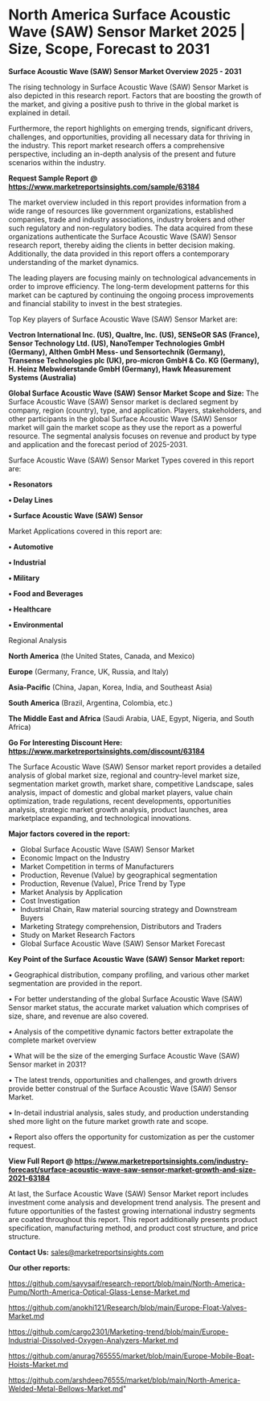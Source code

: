  # North America Surface Acoustic Wave (SAW) Sensor Market 2025 | Size, Scope, Forecast to 2031

<Strong> Surface Acoustic Wave (SAW) Sensor Market Overview 2025 - 2031</strong>

The rising technology in Surface Acoustic Wave (SAW) Sensor Market is also depicted in this research report. Factors that are boosting the growth of the market, and giving a positive push to thrive in the global market is explained in detail.

Furthermore, the report highlights on emerging trends, significant drivers, challenges, and opportunities, providing all necessary data for thriving in the industry. This report market research offers a comprehensive perspective, including an in-depth analysis of the present and future scenarios within the industry.

<strong>Request Sample Report @ <a href=https://www.marketreportsinsights.com/sample/63184>https://www.marketreportsinsights.com/sample/63184</a></strong>

The market overview included in this report provides information from a wide range of resources like government organizations, established companies, trade and industry associations, industry brokers and other such regulatory and non-regulatory bodies. The data acquired from these organizations authenticate the Surface Acoustic Wave (SAW) Sensor research report, thereby aiding the clients in better decision making. Additionally, the data provided in this report offers a contemporary understanding of the market dynamics.

The leading players are focusing mainly on technological advancements in order to improve efficiency. The long-term development patterns for this market can be captured by continuing the ongoing process improvements and financial stability to invest in the best strategies.

Top Key players of Surface Acoustic Wave (SAW) Sensor Market are:

<strong>Vectron International Inc. (US), Qualtre, Inc. (US), SENSeOR SAS (France), Sensor Technology Ltd. (US), NanoTemper Technologies GmbH (Germany), Althen GmbH Mess- und Sensortechnik (Germany), Transense Technologies plc (UK), pro-micron GmbH & Co. KG (Germany), H. Heinz Mebwiderstande GmbH (Germany), Hawk Measurement Systems (Australia)</strong>

<strong><b>Global Surface Acoustic Wave (SAW) Sensor Market Scope and Size:</b></strong>
The Surface Acoustic Wave (SAW) Sensor market is declared segment by company, region (country), type, and application. Players, stakeholders, and other participants in the global Surface Acoustic Wave (SAW) Sensor market will gain the market scope as they use the report as a powerful resource. The segmental analysis focuses on revenue and product by type and application and the forecast period of 2025-2031.

Surface Acoustic Wave (SAW) Sensor Market Types covered in this report are:

<strong>• Resonators

• Delay Lines

• Surface Acoustic Wave (SAW) Sensor</strong>

Market Applications covered in this report are:

<strong>• Automotive

• Industrial

• Military

• Food and Beverages

• Healthcare

• Environmental</strong> 

Regional Analysis

<strong>North America</strong> (the United States, Canada, and Mexico)

<strong>Europe</strong> (Germany, France, UK, Russia, and Italy)

<strong>Asia-Pacific</strong> (China, Japan, Korea, India, and Southeast Asia)

<strong>South America</strong> (Brazil, Argentina, Colombia, etc.)

<strong>The Middle East and Africa</strong> (Saudi Arabia, UAE, Egypt, Nigeria, and South Africa)

<strong>Go For Interesting Discount Here: <a href=https://www.marketreportsinsights.com/discount/63184>https://www.marketreportsinsights.com/discount/63184</a></strong>

The Surface Acoustic Wave (SAW) Sensor market report provides a detailed analysis of global market size, regional and country-level market size, segmentation market growth, market share, competitive Landscape, sales analysis, impact of domestic and global market players, value chain optimization, trade regulations, recent developments, opportunities analysis, strategic market growth analysis, product launches, area marketplace expanding, and technological innovations.

<strong><b>Major factors covered in the report:</b></strong>
<ul>
  <li>Global Surface Acoustic Wave (SAW) Sensor Market </li>
  <li>Economic Impact on the Industry</li>
  <li>Market Competition in terms of Manufacturers</li>
  <li>Production, Revenue (Value) by geographical segmentation</li>
  <li>Production, Revenue (Value), Price Trend by Type</li>
  <li>Market Analysis by Application</li>
  <li>Cost Investigation</li>
  <li>Industrial Chain, Raw material sourcing strategy and Downstream Buyers</li>
  <li>Marketing Strategy comprehension, Distributors and Traders</li>
  <li>Study on Market Research Factors</li>
  <li>Global Surface Acoustic Wave (SAW) Sensor Market Forecast</li>
</ul>

<strong><b>Key Point of the Surface Acoustic Wave (SAW) Sensor Market report:</b></strong>

• Geographical distribution, company profiling, and various other market segmentation are provided in the report.

• For better understanding of the global Surface Acoustic Wave (SAW) Sensor market status, the accurate market valuation which comprises of size, share, and revenue are also covered.

• Analysis of the competitive dynamic factors better extrapolate the complete market overview

• What will be the size of the emerging Surface Acoustic Wave (SAW) Sensor market in 2031?

• The latest trends, opportunities and challenges, and growth drivers provide better construal of the Surface Acoustic Wave (SAW) Sensor Market.

• In-detail industrial analysis, sales study, and production understanding shed more light on the future market growth rate and scope.

• Report also offers the opportunity for customization as per the customer request.

<strong><b>View Full Report @ <a href=https://www.marketreportsinsights.com/industry-forecast/surface-acoustic-wave-saw-sensor-market-growth-and-size-2021-63184>https://www.marketreportsinsights.com/industry-forecast/surface-acoustic-wave-saw-sensor-market-growth-and-size-2021-63184</a></b></strong>


At last, the Surface Acoustic Wave (SAW) Sensor Market report includes investment come analysis and development trend analysis. The present and future opportunities of the fastest growing international industry segments are coated throughout this report. This report additionally presents product specification, manufacturing method, and product cost structure, and price structure.

<strong>Contact Us:</strong>
sales@marketreportsinsights.com

<strong>Our other reports:</strong>

<a href=https://github.com/sayysaif/research-report/blob/main/North-America-Pump/North-America-Optical-Glass-Lense-Market.md>https://github.com/sayysaif/research-report/blob/main/North-America-Pump/North-America-Optical-Glass-Lense-Market.md</a>

<a href=https://github.com/anokhi121/Research/blob/main/Europe-Float-Valves-Market.md>https://github.com/anokhi121/Research/blob/main/Europe-Float-Valves-Market.md</a>

<a href=https://github.com/cargo2301/Marketing-trend/blob/main/Europe-Industrial-Dissolved-Oxygen-Analyzers-Market.md>https://github.com/cargo2301/Marketing-trend/blob/main/Europe-Industrial-Dissolved-Oxygen-Analyzers-Market.md</a>

<a href=https://github.com/anurag765555/market/blob/main/Europe-Mobile-Boat-Hoists-Market.md>https://github.com/anurag765555/market/blob/main/Europe-Mobile-Boat-Hoists-Market.md</a>

<a href=https://github.com/arshdeep76555/market/blob/main/North-America-Welded-Metal-Bellows-Market.md>https://github.com/arshdeep76555/market/blob/main/North-America-Welded-Metal-Bellows-Market.md</a>"
